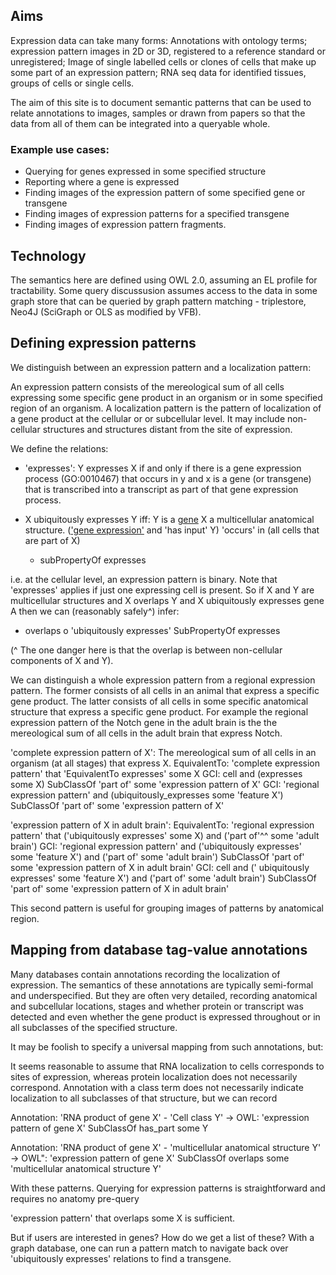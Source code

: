 ## Aims

Expression data can take many forms:  Annotations with ontology terms; expression pattern images in 2D or 3D, registered to a reference standard or unregistered; Image of single labelled cells or clones of cells that make up some part of an expression pattern; RNA seq data for identified tissues, groups of cells or single cells.

The aim of this site is to document semantic patterns that can be used to relate annotations to images, samples or drawn from papers so that the data from all of them can be integrated into a queryable whole.

### Example use cases:

* Querying for genes expressed in some specified structure
* Reporting where a gene is expressed
* Finding images of the expression pattern of some specified gene or transgene
* Finding images of expression patterns for a specified transgene
* Finding images of expression pattern fragments.

## Technology

The semantics here are defined using OWL 2.0, assuming an EL profile for tractability.  Some query discussusion assumes access to the data in some graph store that can be queried by graph pattern matching - triplestore, Neo4J (SciGraph or OLS as modified by VFB).

## Defining expression patterns

We distinguish between an expression pattern and a localization pattern:  

An expression pattern consists of the mereological sum of all cells expressing some specific gene product in an organism or in some specified region of an organism.  A localization pattern is the pattern of localization of a gene product at the cellular or or subcellular level. It may include non-cellular structures and structures distant from the site of expression.  


We define the relations:

* 'expresses': Y expresses X if and only if there is a gene expression process (GO:0010467) that occurs in y and x is a gene (or transgene) that is transcribed into a transcript as part of that gene expression process.

* X ubiquitously expresses Y iff:  Y is a [gene](http://www.ebi.ac.uk/ols/ontologies/so/terms?iri=http%3A%2F%2Fpurl.obolibrary.org%2Fobo%2FSO_0000704) X a multicellular anatomical structure. (['gene expression'](http://www.ebi.ac.uk/ols/ontologies/go/terms?iri=http%3A%2F%2Fpurl.obolibrary.org%2Fobo%2FGO_0010467) and 'has input' Y) 'occurs' in (all cells that are part of X)
   * subPropertyOf expresses

i.e. at the cellular level, an expression pattern is binary.   Note that 'expresses' applies if just one expressing cell is present.   So if X and Y are multicellular structures and X overlaps Y and X ubiquitously expresses gene A then we can (reasonably safely^) infer:

* overlaps o 'ubiquitously expresses' SubPropertyOf expresses

(^ The one danger here is that the overlap is between non-cellular components of X and Y).

We can distinguish a whole expression pattern from a regional expression pattern.  The former consists of all cells in an animal that express a specific gene product. The latter consists of all cells in some specific anatomical structure that express a specific gene product.  For example the regional expression pattern of the Notch gene in the adult brain is the the mereological sum of all cells in the adult brain that express Notch.

'complete expression pattern of X':  The mereological sum of all cells in an organism (at all stages) that express X.
EquivalentTo: 'complete expression pattern' that 'EquivalentTo expresses' some X
GCI: cell and (expresses some X) SubClassOf 'part of' some 'expression pattern of X'
GCI: 'regional expression pattern' and (ubiquitously_expresses some 'feature X') SubClassOf 'part of' some 'expression pattern of X'

'expression pattern of X in adult brain': 
EquivalentTo: 'regional expression pattern' that ('ubiquitously expresses' some X) and ('part of'^^ some 'adult brain')
GCI: 'regional expression pattern' and ('ubiquitously expresses' some 'feature X') and ('part of' some 'adult brain') SubClassOf 'part of' some 'expression pattern of X in adult brain'
GCI: cell and (' ubiquitously expresses' some 'feature X') and ('part of' some 'adult brain') SubClassOf 'part of' some 'expression pattern of X in adult brain'

This second pattern is useful for grouping images of patterns by anatomical region.

## Mapping from database tag-value annotations

Many databases contain annotations recording the localization of expression.  The semantics of these annotations are typically semi-formal and underspecified.  But they are often very detailed, recording anatomical and subcellular locations, stages and whether protein or transcript was detected and even whether the gene product is expressed throughout or in all subclasses of the specified structure.

It may be foolish to specify a universal mapping from such annotations, but:

It seems reasonable to assume that RNA localization to cells corresponds to sites of expression, whereas protein localization does not necessarily correspond.  Annotation with a class term does not necessarily indicate localization to all subclasses of that structure, but we can record 

Annotation:  'RNA product of gene X' - 'Cell class Y' -> OWL:
'expression pattern of gene X' SubClassOf has_part some Y

Annotation: 'RNA product of gene X'  - 'multicellular anatomical structure Y' -> OWL":
'expression pattern of gene X' SubClassOf overlaps some 'multicellular anatomical structure Y'

With these patterns. Querying for expression patterns is straightforward and requires no anatomy pre-query

'expression pattern' that overlaps some X is sufficient. 

But if users are interested in genes?  How do we get a list of these?  With a graph database, one can run a pattern match to navigate back over 'ubiquitously expresses' relations to find a transgene. 












	


	
	
